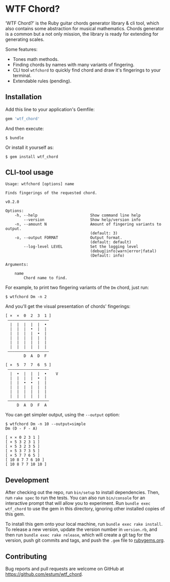 # WTF Chord?

‘WTF Chord?’ is the Ruby guitar chords generator library & cli tool, which also contains some abstraction for musical mathematics. Chords generator is a common but a not only mission, the library is ready for extending for generating scales.

Some features:

* Tones math methods.
* Finding chords by names with many variants of fingering.
* CLI tool `wtfchord` to quickly find chord and draw it's fingerings to your terminal.
* Extendable rules (pending).

## Installation

Add this line to your application's Gemfile:

```ruby
gem 'wtf_chord'
```

And then execute:

    $ bundle

Or install it yourself as:

    $ gem install wtf_chord

## CLI-tool usage

    Usage: wtfchord [options] name

    Finds fingerings of the requested chord.

    v0.2.0

    Options:
        -h, --help                       Show command line help
            --version                    Show help/version info
        -n, --amount N                   Amount of fingering variants to output.
                                         (default: 3)
        -o, --output FORMAT              Output format.
                                         (default: default)
            --log-level LEVEL            Set the logging level
                                         (debug|info|warn|error|fatal)
                                         (Default: info)

    Arguments:

        name
            Chord name to find.

For example, to print two fingering variants of the `Dm` chord, just run:

    $ wtfchord Dm -n 2

And you'll get the visual presentation of chords' fingerings:

    [ ×  ×  0  2  3  1 ]
     ––––––––––––––––––
      |  |  |  |  |  •
      |  |  |  •  |  |
      |  |  |  |  •  |
      |  |  |  |  |  |
      |  |  |  |  |  |
      |  |  |  |  |  |
     ––––––––––––––––––
            D  A  D  F

    [ ×  5  7  7  6  5 ]
     ––––––––––––––––––
      |  •  |  |  |  •    V
      |  |  |  |  •  |
      |  |  •  •  |  |
      |  |  |  |  |  |
      |  |  |  |  |  |
      |  |  |  |  |  |
     ––––––––––––––––––
         D  A  D  F  A

You can get simpler output, using the `--output` option:

    $ wtfchord Dm -n 10 --output=simple
    Dm (D - F - A)

    [ × × 0 2 3 1 ]
    [ × 5 3 2 3 1 ]
    [ × 5 3 2 3 5 ]
    [ × 5 3 7 3 5 ]
    [ × 5 7 7 6 5 ]
    [ 10 8 7 7 6 10 ]
    [ 10 8 7 7 10 10 ]

## Development

After checking out the repo, run `bin/setup` to install dependencies. Then, run `rake spec` to run the tests. You can also run `bin/console` for an interactive prompt that will allow you to experiment. Run `bundle exec wtf_chord` to use the gem in this directory, ignoring other installed copies of this gem.

To install this gem onto your local machine, run `bundle exec rake install`. To release a new version, update the version number in `version.rb`, and then run `bundle exec rake release`, which will create a git tag for the version, push git commits and tags, and push the `.gem` file to [rubygems.org](https://rubygems.org).

## Contributing

Bug reports and pull requests are welcome on GitHub at https://github.com/estum/wtf_chord.
